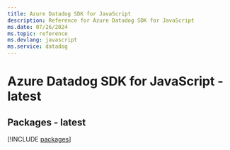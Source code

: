 ```yaml
---
title: Azure Datadog SDK for JavaScript
description: Reference for Azure Datadog SDK for JavaScript
ms.date: 07/26/2024
ms.topic: reference
ms.devlang: javascript
ms.service: datadog
---
```

# Azure Datadog SDK for JavaScript - latest
## Packages - latest
[!INCLUDE [packages](datadog-index.md)]